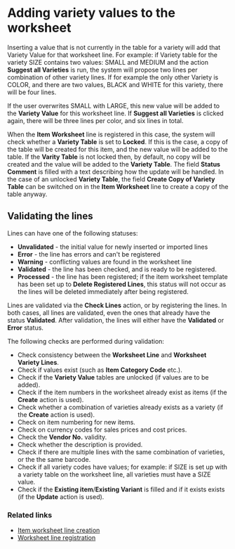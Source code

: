 # Adding variety values to the worksheet

Inserting a value that is not currently in the table for a variety will add that Variety Value for that worksheet line. For example: if Variety table for the variety SIZE contains two values: SMALL and MEDIUM and the action **Suggest all Varieties** is run, the system will propose two lines per combination of other variety lines.
If for example the only other Variety is COLOR, and there are two values, BLACK and WHITE for this variety, there will be four lines.

If the user overwrites SMALL with LARGE, this new value will be added to the **Variety Value** for this worksheet line. If **Suggest all Varieties** is clicked again, there will be three lines per color, and six lines in total. 

When the **Item Worksheet** line is registered in this case, the system will check whether a **Variety Table** is set to **Locked**. If this is the case, a copy of the table will be created for this item, and the new value will be added to the table. If the **Varity Table** is not locked then, by default, no copy will be created and the value will be added to the **Variety Table**. The field **Status Comment** is filled with a text describing how the update will be handled. In the case of an unlocked **Variety Table**, the field **Create Copy of Variety Table** can be switched on in the **Item Worksheet** line to create a copy of the table anyway. 

## Validating the lines

Lines can have one of the following statuses:

- **Unvalidated** - the initial value for newly inserted or imported lines
- **Error** - the line has errors and can't be registered
- **Warning** - conflicting values are found in the worksheet line
- **Validated** - the line has been checked, and is ready to be registered.
- **Processed** - the line has been registered; if the item worksheet template has been set up to **Delete Registered Lines**, this status will not occur as the lines will be deleted immediately after being registered. 

Lines are validated via the **Check Lines** action, or by registering the lines. In both cases, all lines are validated, even the ones that already have the status **Validated**. After validation, the lines will either have the **Validated** or **Error** status. 

The following checks are performed during validation:

- Check consistency between the **Worksheet Line** and **Worksheet Variety Lines**.
- Check if values exist (such as **Item Category Code** etc.).
- Check if the **Variety Value** tables are unlocked (if values are to be added).
- Check if the item numbers in the worksheet already exist as items (if the **Create** action is used).
- Check whether a combination of varieties already exists as a variety (if the **Create** action is used).
- Check on item numbering for new items.
- Check on currency codes for sales prices and cost prices.
- Check the **Vendor No.** validity.
- Check whether the description is provided.
- Check if there are multiple lines with the same combination of varieties, or the the same barcode.
- Check if all variety codes have values; for example: if SIZE is set up with a variety table on the worksheet line, all varieties must have a SIZE value.
- Check if the **Existing item**/**Existing Variant** is filled and if it exists exists (if the **Update** action is used).

### Related links

- [Item worksheet line creation](adding_variety_values.md)
- [Worksheet line registration](worksheet_line_registration.md)